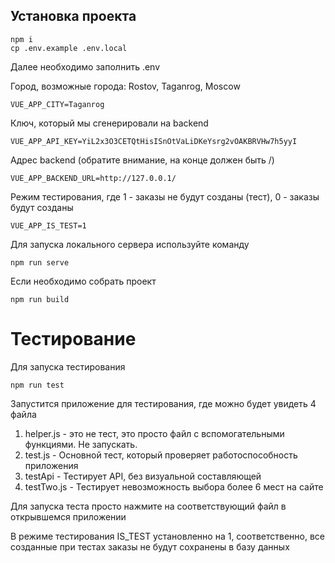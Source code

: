 ## Установка проекта
```
npm i
cp .env.example .env.local
```
Далее необходимо заполнить .env

Город, возможные города: Rostov, Taganrog, Moscow
```
VUE_APP_CITY=Taganrog
```
Ключ, который мы сгенерировали на backend
```
VUE_APP_API_KEY=YiL2x3O3CETQtHisISnOtVaLiDKeYsrg2vOAKBRVHw7h5yyI
```
Адрес backend (обратите внимание, на конце должен быть /)
```
VUE_APP_BACKEND_URL=http://127.0.0.1/
```
Режим тестирования, где 1 - заказы не будут созданы (тест), 0 - заказы будут созданы
```
VUE_APP_IS_TEST=1
```
Для запуска локального сервера используйте команду
```
npm run serve
```
Если необходимо собрать проект
```
npm run build
```

# Тестирование
Для запуска тестирования
```
npm run test
```
Запустится приложение для тестирования, где можно будет увидеть 4 файла
1. helper.js - это не тест, это просто файл с вспомогательными функциями. Не запускать.
2. test.js - Основной тест, который проверяет работоспособность приложения
3. testApi - Тестирует API, без визуальной составляющей
4. testTwo.js - Тестирует невозможность выбора более 6 мест на сайте

Для запуска теста просто нажмите на соответствующий файл в открывшемся приложении

В режиме тестирования IS_TEST установленно на 1, соответственно, 
все созданные при тестах заказы не будут сохранены в базу данных